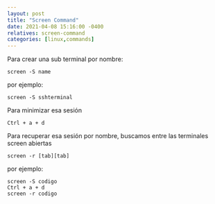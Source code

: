 ```yaml
---
layout: post
title: "Screen Command"
date: 2021-04-08 15:16:00 -0400
relatives: screen-command
categories: [linux,commands]
---
```


Para crear una sub terminal por nombre:
```
screen -S name
```
por ejemplo:
```
screen -S sshterminal
```

Para minimizar esa sesión
```
Ctrl + a + d 
```

Para recuperar esa sesión por nombre, buscamos entre las terminales screen abiertas
```
screen -r [tab][tab] 
```

por ejemplo:
```
screen -S codigo
Ctrl + a + d
screen -r codigo
```